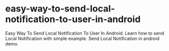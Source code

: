 # easy-way-to-send-local-notification-to-user-in-android
Easy Way To Send Local Notification To User In Android. Learn how to send Local Notification with simple example. Send Local Notification in android demo.
